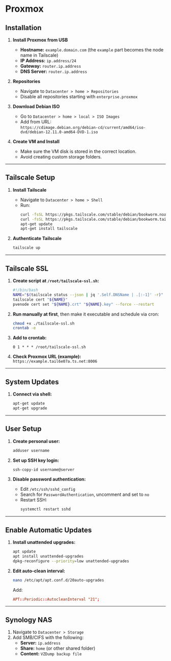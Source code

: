 # Proxmox

## Installation

1. **Install Proxmox from USB**

    - **Hostname:** `example.domain.com` (the `example` part becomes the node name in Tailscale)
    - **IP Address:** `ip.address/24`
    - **Gateway:** `router.ip.address`
    - **DNS Server:** `router.ip.address`

2. **Repositories**

    - Navigate to `Datacenter > home > Repositories`
    - Disable all repositories starting with `enterprise.proxmox`

3. **Download Debian ISO**

    - Go to `Datacenter > home > local > ISO Images`
    - Add from URL:  
      `https://cdimage.debian.org/debian-cd/current/amd64/iso-dvd/debian-12.11.0-amd64-DVD-1.iso`

4. **Create VM and Install**
    - Make sure the VM disk is stored in the correct location.
    - Avoid creating custom storage folders.

---

## Tailscale Setup

1. **Install Tailscale**

    - Navigate to `Datacenter > home > Shell`
    - Run:
        ```bash
        curl -fsSL https://pkgs.tailscale.com/stable/debian/bookworm.noarmor.gpg | tee /usr/share/keyrings/tailscale-archive-keyring.gpg >/dev/null
        curl -fsSL https://pkgs.tailscale.com/stable/debian/bookworm.tailscale-keyring.list | tee /etc/apt/sources.list.d/tailscale.list
        apt-get update
        apt-get install tailscale
        ```

2. **Authenticate Tailscale**
    ```bash
    tailscale up
    ```

---

## Tailscale SSL

1. **Create script at `/root/tailscale-ssl.sh`:**

    ```bash
    #!/bin/bash
    NAME="$(tailscale status --json | jq '.Self.DNSName | .[:-1]' -r)"
    tailscale cert "${NAME}"
    pvenode cert set "${NAME}.crt" "${NAME}.key" --force --restart
    ```

2. **Run manually at first**, then make it executable and schedule via cron:

    ```bash
    chmod +x ./tailscale-ssl.sh
    crontab -e
    ```

3. **Add to crontab:**

    ```cron
    0 1 * * * /root/tailscale-ssl.sh
    ```

4. **Check Proxmox URL (example):**  
   `https://example.tail6e07a.ts.net:8006`

---

## System Updates

1. **Connect via shell:**
    ```bash
    apt-get update
    apt-get upgrade
    ```

---

## User Setup

1. **Create personal user:**

    ```bash
    adduser username
    ```

2. **Set up SSH key login:**

    ```bash
    ssh-copy-id username@server
    ```

3. **Disable password authentication:**
    - Edit `/etc/ssh/sshd_config`
    - Search for `PasswordAuthentication`, uncomment and set to `no`
    - Restart SSH:
        ```bash
        systemctl restart sshd
        ```

---

## Enable Automatic Updates

1. **Install unattended upgrades:**

    ```bash
    apt update
    apt install unattended-upgrades
    dpkg-reconfigure --priority=low unattended-upgrades
    ```

2. **Edit auto-clean interval:**

    ```bash
    nano /etc/apt/apt.conf.d/20auto-upgrades
    ```

    Add:

    ```conf
    APT::Periodic::AutocleanInterval "21";
    ```

---

## Synology NAS

1. Navigate to `Datacenter > Storage`
2. Add SMB/CIFS with the following:
    - **Server:** `ip.address`
    - **Share:** `home` (or other shared folder)
    - **Content:** `VZDump backup file`
